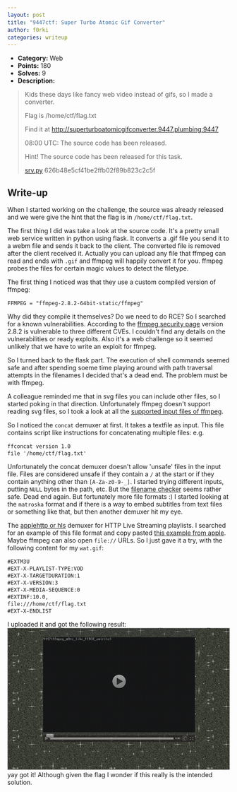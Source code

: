 ```yaml
---
layout: post
title: "9447ctf: Super Turbo Atomic Gif Converter"
author: f0rki
categories: writeup
---
```


* **Category:** Web
* **Points:** 180
* **Solves:** 9
* **Description:**

>  Kids these days like fancy web video instead of gifs, so I made a converter.
>
>  Flag is /home/ctf/flag.txt
>
>  Find it at <http://superturboatomicgifconverter.9447.plumbing:9447>
>
>  08:00 UTC: The source code has been released.
>
>  Hint! The source code has been released for this task.
>
> [srv.py](https://raw.githubusercontent.com/ctfs/write-ups-2015/master/9447-ctf-2015/web/super-turbo-atomic-gif-converter/srv-626b48e5cf41be2ffb02f89b823c2c5f.py)  626b48e5cf41be2ffb02f89b823c2c5f


## Write-up

When I started working on the challenge, the source was already released and we were
give the hint that the flag is in `/home/ctf/flag.txt`.

The first   thing I did was take a look at the source code. It's a pretty small web
service written in python using flask. It converts a .gif file you send it to a webm
file and sends it back to the client. The converted file is removed after the client
received it. Actually you can upload any file that ffmpeg can read and ends with `.gif`
and ffmpeg will happily convert it for you. ffmpeg probes the files for certain magic
values to detect the filetype.

The first thing I noticed was that they use a custom compiled version of ffmpeg:

```
FFMPEG = "ffmpeg-2.8.2-64bit-static/ffmpeg"
```

Why did they compile it themselves? Do we need to do RCE? So I searched for a known
vulnerabilities. According to the [ffmpeg security page](https://ffmpeg.org/security.html)
version 2.8.2 is vulnerable to three different CVEs. I couldn't find any details on
the vulnerabilities or ready exploits. Also it's a web challenge so it seemed
unlikely that we have to write an exploit for ffmpeg.

So I turned back to the flask part. The execution of shell commands seemed safe and
after spending soeme time playing around with path traversal attempts in the filenames
I decided that's a dead end. The problem must be with ffmpeg.

A colleague reminded me that in svg files you can include other files, so I started poking
in that direction. Unfortunately ffmpeg doesn't support reading svg files, so I took a look
at all the [supported input files of ffmpeg](https://ffmpeg.org/ffmpeg-formats.html#Demuxers).

So I noticed the `concat` demuxer at first. It takes a textfile as input. This file contains
script like instructions for concatenating multiple files: e.g.

```
ffconcat version 1.0
file '/home/ctf/flag.txt'
```

Unfortunately the concat demuxer doesn't allow 'unsafe' files in the input file. Files are
considered unsafe if they contain a `/` at the start or if they contain anything other than
`[A-Za-z0-9-_]`. I started trying different inputs, putting `NULL` bytes in the path, etc.
But the [filename checker](https://github.com/FFmpeg/FFmpeg/blob/n2.8.2/libavformat/concatdec.c#L84)
seems rather safe. Dead end again. But fortunately more file formats :)
I started looking at the `matroska` format and if there is a way to embed subtitles from
text files or something like that, but then another demuxer hit my eye.

The [applehttp or hls](http://www.ffmpeg.org/ffmpeg-formats.html#applehttp) demuxer for
HTTP Live Streaming playlists. I searched for an example of this file format and copy
pasted [this example from apple](https://developer.apple.com/library/ios/technotes/tn2288/_index.html).
Maybe ffmpeg can also open `file://` URLs. So I just gave it a try, with the following content
for my `wat.gif`:

```
#EXTM3U
#EXT-X-PLAYLIST-TYPE:VOD
#EXT-X-TARGETDURATION:1
#EXT-X-VERSION:3
#EXT-X-MEDIA-SEQUENCE:0
#EXTINF:10.0,
file:///home/ctf/flag.txt
#EXT-X-ENDLIST
```

I uploaded it and got the following result:
![](/images/posts/2015-12-07-9447ctf-super-turbo-atomic-gif-converter_flag.png)
yay got it! Although given the flag I wonder if this really is the intended solution.


